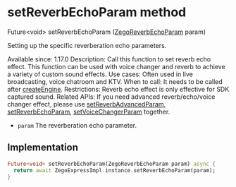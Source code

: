 


# setReverbEchoParam method








Future&lt;void> setReverbEchoParam
([ZegoReverbEchoParam](../../zego_uikit_prebuilt_live_audio_room/ZegoReverbEchoParam-class.md) param)





<p>Setting up the specific reverberation echo parameters.</p>
<p>Available since: 1.17.0
Description: Call this function to set reverb echo effect. This function can be used with voice changer and reverb to achieve a variety of custom sound effects.
Use cases: Often used in live broadcasting, voice chatroom and KTV.
When to call: It needs to be called after <a class="deprecated" href="../../zego_uikit_prebuilt_live_audio_room/ZegoExpressEngine/createEngine.md">createEngine</a>.
Restrictions: Reverb echo effect is only effective for SDK captured sound.
Related APIs: If you need advanced reverb/echo/voice changer effect, please use <a href="../../zego_uikit_prebuilt_live_audio_room/ZegoExpressEnginePreprocess/setReverbAdvancedParam.md">setReverbAdvancedParam</a>, <a href="../../zego_uikit_prebuilt_live_audio_room/ZegoExpressEnginePreprocess/setReverbEchoParam.md">setReverbEchoParam</a>, <a href="../../zego_uikit_prebuilt_live_audio_room/ZegoExpressEnginePreprocess/setVoiceChangerParam.md">setVoiceChangerParam</a> together.</p>
<ul>
<li><code>param</code> The reverberation echo parameter.</li>
</ul>



## Implementation

```dart
Future<void> setReverbEchoParam(ZegoReverbEchoParam param) async {
  return await ZegoExpressImpl.instance.setReverbEchoParam(param);
}
```







